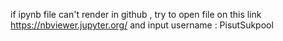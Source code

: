 if ipynb file can't render in github , try to open file on this link https://nbviewer.jupyter.org/ and input username : PisutSukpool
